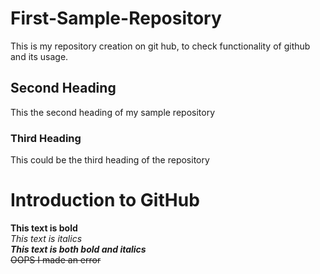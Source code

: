 # First-Sample-Repository
This is my repository creation on git hub, to check functionality of github and its usage.
## Second Heading
This the second heading of my sample repository
### Third Heading
This could be the third heading of the repository
# Introduction to GitHub
**This text is bold**\
*This text is italics*\
***This text is both bold and italics***\
~~OOPS I made an error~~
